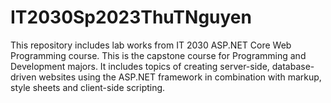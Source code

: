 # IT2030Sp2023ThuTNguyen
This repository includes lab works from IT 2030 ASP.NET Core Web Programming course. This is the capstone course for Programming and Development majors. It includes topics of creating server-side, database-driven websites using the ASP.NET framework in combination with markup, style sheets and client-side scripting. 

